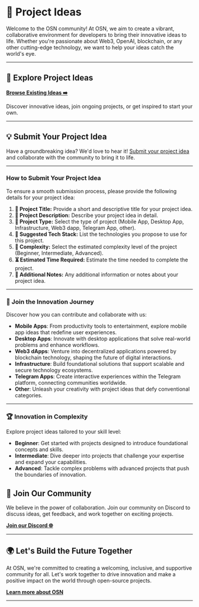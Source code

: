 # 🌟 Project Ideas

Welcome to the OSN community! At OSN, we aim to create a vibrant, collaborative environment for developers to bring their innovative ideas to life. Whether you're passionate about Web3, OpenAI, blockchain, or any other cutting-edge technology, we want to help your ideas catch the world's eye.

---

## 📂 Explore Project Ideas
**[Browse Existing Ideas ➡️](https://github.com/osnHQ/community-proposals/issues)**

Discover innovative ideas, join ongoing projects, or get inspired to start your own.

---

## 💡 Submit Your Project Idea

Have a groundbreaking idea? We'd love to hear it! [Submit your project idea](https://github.com/osnHQ/community-proposals/issues/new?template=project_idea.yml) and collaborate with the community to bring it to life.

---

### How to Submit Your Project Idea

To ensure a smooth submission process, please provide the following details for your project idea:

1. **📌 Project Title:** Provide a short and descriptive title for your project idea.
2. **📝 Project Description:** Describe your project idea in detail.
3. **🔧 Project Type:** Select the type of project (Mobile App, Desktop App, Infrastructure, Web3 dapp, Telegram App, other).
4. **🔧 Suggested Tech Stack:** List the technologies you propose to use for this project.
5. **🚀 Complexity:** Select the estimated complexity level of the project (Beginner, Intermediate, Advanced).
6. **⏳ Estimated Time Required:** Estimate the time needed to complete the project.
7. **📎 Additional Notes:** Any additional information or notes about your project idea.

---

### 🚀 Join the Innovation Journey

Discover how you can contribute and collaborate with us:

- **Mobile Apps**: From productivity tools to entertainment, explore mobile app ideas that redefine user experiences.
- **Desktop Apps**: Innovate with desktop applications that solve real-world problems and enhance workflows.
- **Web3 dApps**: Venture into decentralized applications powered by blockchain technology, shaping the future of digital interactions.
- **Infrastructure**: Build foundational solutions that support scalable and secure technology ecosystems.
- **Telegram Apps**: Create interactive experiences within the Telegram platform, connecting communities worldwide.
- **Other**: Unleash your creativity with project ideas that defy conventional categories.

---

### 🏆 Innovation in Complexity

Explore project ideas tailored to your skill level:

- **Beginner**: Get started with projects designed to introduce foundational concepts and skills.
- **Intermediate**: Dive deeper into projects that challenge your expertise and expand your capabilities.
- **Advanced**: Tackle complex problems with advanced projects that push the boundaries of innovation.


## 🎉 Join Our Community

We believe in the power of collaboration. Join our community on Discord to discuss ideas, get feedback, and work together on exciting projects.

**[Join our Discord 🌐](https://discord.com/invite/TYPWQJFZCE)**

---

## 🌍 Let's Build the Future Together

At OSN, we're committed to creating a welcoming, inclusive, and supportive community for all. Let's work together to drive innovation and make a positive impact on the world through open-source projects.

**[Learn more about OSN](https://opensources.network/)**

---
